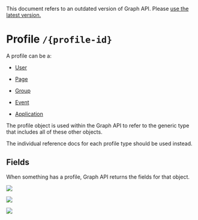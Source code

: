 This document refers to an outdated version of Graph API. Please [use the latest version.](https://developers.facebook.com/docs/graph-api/reference/v19.0/profile)

Profile `/{profile-id}`
=======================

A profile can be a:

* [User](https://developers.facebook.com/docs/graph-api/reference/user)
    
* [Page](https://developers.facebook.com/docs/graph-api/reference/page)
    
* [Group](https://developers.facebook.com/docs/graph-api/reference/group)
    
* [Event](https://developers.facebook.com/docs/graph-api/reference/event)
    
* [Application](https://developers.facebook.com/docs/graph-api/reference/app)
    

The profile object is used within the Graph API to refer to the generic type that includes all of these other objects.

The individual reference docs for each profile type should be used instead.

Fields
------

When something has a profile, Graph API returns the fields for that object.

![](https://www.facebook.com/tr?id=675141479195042&ev=PageView&noscript=1)

![](https://www.facebook.com/tr?id=574561515946252&ev=PageView&noscript=1)

![](https://www.facebook.com/tr?id=1754628768090156&ev=PageView&noscript=1)